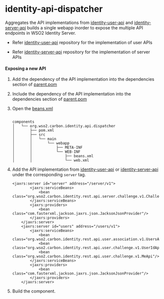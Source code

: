 # identity-api-dispatcher

Aggregates the API implementations from [identity-user-api](https://github.com/ayshsandu/identity-user-api/) and 
[identity-server-api](https://github.com/ayshsandu/identity-server-api/) builds a single webapp inorder to expose the 
multiple API endpoints in WSO2 Identity Server. 

*  Refer [identity-user-api](https://github.com/ayshsandu/identity-user-api/) repository for the implementation 
of user APIs

*  Refer [identity-server-api](https://github.com/ayshsandu/identity-server-api/) repository for the implementation 
of server APIs

#### Exposing a new API

1. Add the dependency of the API implementation into the dependencies section of [parent.pom](https://github.com/ayshsandu/identity-api-dispatcher/blob/master/pom.xml#L121)
2. Include the dependency of the API implementation into the dependencies section of [parent.pom](https://github.com/ayshsandu/identity-api-dispatcher/blob/master/components/org.wso2.carbon.identity.api.dispatcher/pom.xml)
3. Open the [beans.xml](https://github.com/ayshsandu/identity-api-dispatcher/blob/master/components/org.wso2.carbon.identity.api.dispatcher/src/main/webapp/WEB-INF/beans.xml)

    ```
    
    components
    │   └── org.wso2.carbon.identity.api.dispatcher
    │       ├── pom.xml
    │       ├── src
    │       │   └── main
    │       │       └── webapp
    │       │           ├── META-INF
    │       │           └── WEB-INF
    │       │               ├── beans.xml
    │       │               └── web.xml
    ```
    
4. Add the API implementation from [identity-user-api](https://github.com/ayshsandu/identity-user-api/) or 
[identity-server-api](https://github.com/ayshsandu/identity-server-api/) under the corresponding `server` tag.

    ```
    <jaxrs:server id="server" address="/server/v1">
            <jaxrs:serviceBeans>
                <bean class="org.wso2.carbon.identity.rest.api.server.challenge.v1.ChallengesApi"/>
            </jaxrs:serviceBeans>
            <jaxrs:providers>
                <bean class="com.fasterxml.jackson.jaxrs.json.JacksonJsonProvider"/>
            </jaxrs:providers>
        </jaxrs:server>
        <jaxrs:server id="users" address="/users/v1">
            <jaxrs:serviceBeans>
                <bean class="org.wso2.carbon.identity.rest.api.user.association.v1.UsersApi"/>
                <bean class="org.wso2.carbon.identity.rest.api.user.challenge.v1.UserIdApi"/>
                <bean class="org.wso2.carbon.identity.rest.api.user.challenge.v1.MeApi"/>
            </jaxrs:serviceBeans>
            <jaxrs:providers>
                <bean class="com.fasterxml.jackson.jaxrs.json.JacksonJsonProvider"/>
            </jaxrs:providers>
        </jaxrs:server>
    ```
5. Build the component.
